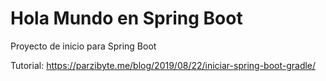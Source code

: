 # Hola Mundo en Spring Boot
 Proyecto de inicio para Spring Boot

Tutorial: https://parzibyte.me/blog/2019/08/22/iniciar-spring-boot-gradle/